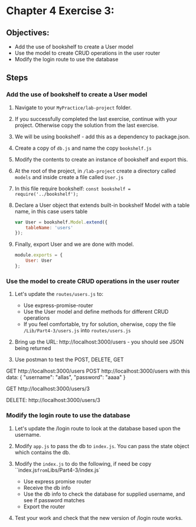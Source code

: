 # Chapter 4 Exercise 3: 

## Objectives:
* Add the use of bookshelf to create a User model
* Use the model to create CRUD operations in the user router
* Modify the login route to use the database

## Steps 

### Add the use of bookshelf to create a User model

1. Navigate to your `MyPractice/lab-project` folder.

1. If you successfully completed the last exercise, continue with your project. Otherwise copy the solution from the last exercise.

1. We will be using bookshelf - add this as a dependency to package.json.

1. Create a copy of `db.js` and name the copy `bookshelf.js`

1. Modify the contents to create an instance of bookshelf and export this.

1.  At the root of the project, in `/lab-project` create a directory called `models` and inside create a file called `User.js`

1. In this file require bookshelf: 
    ```const bookshelf = require('../bookshelf');```

1. Declare a User object that extends built-in bookshelf Model with a table name, in this case users table
    ```javascript
    var User = bookshelf.Model.extend({
        tableName: 'users'
    });
    ```

1. Finally, export User and we are done with model.
    ```javascript
    module.exports = {
        User: User
    };
    ```


### Use the model to create CRUD operations in the user router
1. Let's update the `routes/users.js` to:
    * Use express-promise-router
    * Use the User model and define methods for different CRUD operations
    * If you feel comfortable, try for solution, oherwise, copy the file `/Lib/Part4-3/users.js` into `routes/users.js`

1. Bring up the URL: http://localhost:3000/users - you should see JSON being returned

1. Use postman to test the POST, DELETE, GET 

GET http://localhost:3000/users
POST http://localhost:3000/users
with this data:
{
        "username": "allas",
        "password": "aaaa"
}

GET http://localhost:3000/users/3


DELETE:
http://localhost:3000/users/3


### Modify the login route to use the database

1. Let's update the /login route to look at the database based upon the username.

1. Modify `app.js` to pass the db to `index.js`. You can pass the state object which contains the db.

1. Modify the `index.js` to do the following, if need be copy ``index.js` from `Libs/Part4-3/index.js`
    * Use express promise router
    * Receive the db info 
    * Use the db info to check the database for supplied username, and see if password matches
    * Export the router 
  
1. Test your work and check that the new version of /login route works. 

